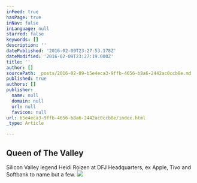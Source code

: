```yaml
---
inFeed: true
hasPage: true
inNav: false
inLanguage: null
starred: false
keywords: []
description: ''
datePublished: '2016-02-09T23:27:53.178Z'
dateModified: '2016-02-09T23:27:19.000Z'
title: ''
author: []
sourcePath: _posts/2016-02-09-b5e4eca3-9ffb-4656-b8a6-2442ac0ccb8e.md
published: true
authors: []
publisher:
  name: null
  domain: null
  url: null
  favicon: null
url: b5e4eca3-9ffb-4656-b8a6-2442ac0ccb8e/index.html
_type: Article

---
```

## Queen of The Valley

Silicon Valley legend Heidi Roizen at DFJ Headquarters, ex Apple, Tivo and Softbank to name but a few. ![](https://the-grid-user-content.s3-us-west-2.amazonaws.com/77b8f0a2-5bcf-4a82-9d33-9a9e779bcae3.jpg)